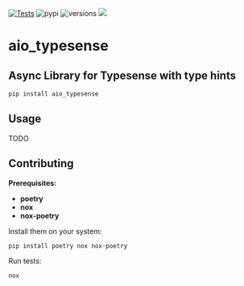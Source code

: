[![Tests](https://github.com/devtud/aio_typesense/workflows/Tests/badge.svg)](https://github.com/devtud/aio_typesense/actions?workflow=Tests)
![pypi](https://img.shields.io/pypi/v/aio_typesense.svg)
![versions](https://img.shields.io/pypi/pyversions/aio_typesense.svg)
[![](https://pypip.in/license/aio_typesense/badge.svg)](https://pypi.python.org/pypi/aio_typesense)

# aio_typesense
## Async Library for Typesense with type hints

```bash
pip install aio_typesense
```

## Usage

TODO

## Contributing

**Prerequisites:**
 - **poetry**
 - **nox**
 - **nox-poetry**

Install them on your system:
```bash
pip install poetry nox nox-poetry
```

Run tests:
```bash
nox
```
